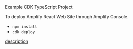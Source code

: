 Example CDK TypeScript Project

To deploy Amplify React Web Site through Amplify Console.

* `npm install`
* `cdk deploy`

[description](https://figmentresearch.com/aws/cdkamplify)